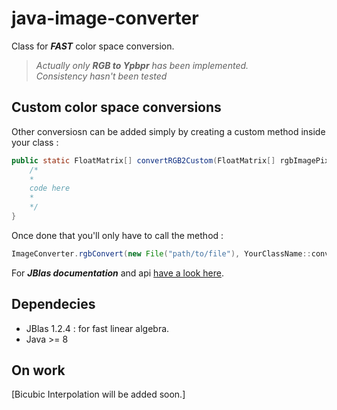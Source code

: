 # java-image-converter

Class for ***FAST*** color space conversion.

>_Actually only **RGB to Ypbpr** has been implemented._\
> _Consistency hasn't been tested_ 

## Custom color space conversions

Other conversiosn can be added simply by creating a custom method inside your class :
```java
public static FloatMatrix[] convertRGB2Custom(FloatMatrix[] rgbImagePixels) {
    /*
    *
    code here
    *
    */
} 
```

Once done that you'll only have to call the method :
```java
ImageConverter.rgbConvert(new File("path/to/file"), YourClassName::convertRGB2Custom);
```


For ***JBlas documentation*** and api [have a look here](http://www.jblas.org/javadoc/index.html).

## Dependecies 

- JBlas 1.2.4 : for fast linear algebra.
- Java >= 8

## On work

[Bicubic Interpolation will be added soon.]
